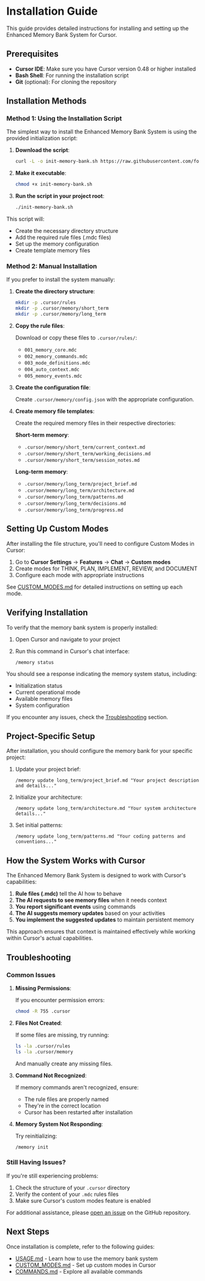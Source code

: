 # Installation Guide

This guide provides detailed instructions for installing and setting up the Enhanced Memory Bank System for Cursor.

## Prerequisites

- **Cursor IDE**: Make sure you have Cursor version 0.48 or higher installed
- **Bash Shell**: For running the installation script
- **Git** (optional): For cloning the repository

## Installation Methods

### Method 1: Using the Installation Script

The simplest way to install the Enhanced Memory Bank System is using the provided initialization script:

1. **Download the script**:

   ```bash
   curl -L -o init-memory-bank.sh https://raw.githubusercontent.com/forsonny/Enhanced-Cursor-Memory-Bank-System/refs/heads/main/init-memory-bank.sh
   ```

2. **Make it executable**:

   ```bash
   chmod +x init-memory-bank.sh
   ```

3. **Run the script in your project root**:

   ```bash
   ./init-memory-bank.sh
   ```

This script will:
- Create the necessary directory structure
- Add the required rule files (.mdc files)
- Set up the memory configuration
- Create template memory files

### Method 2: Manual Installation

If you prefer to install the system manually:

1. **Create the directory structure**:

   ```bash
   mkdir -p .cursor/rules
   mkdir -p .cursor/memory/short_term
   mkdir -p .cursor/memory/long_term
   ```

2. **Copy the rule files**:

   Download or copy these files to `.cursor/rules/`:
   - `001_memory_core.mdc`
   - `002_memory_commands.mdc`
   - `003_mode_definitions.mdc`
   - `004_auto_context.mdc`
   - `005_memory_events.mdc`

3. **Create the configuration file**:

   Create `.cursor/memory/config.json` with the appropriate configuration.

4. **Create memory file templates**:

   Create the required memory files in their respective directories:
   
   **Short-term memory**:
   - `.cursor/memory/short_term/current_context.md`
   - `.cursor/memory/short_term/working_decisions.md`
   - `.cursor/memory/short_term/session_notes.md`
   
   **Long-term memory**:
   - `.cursor/memory/long_term/project_brief.md`
   - `.cursor/memory/long_term/architecture.md`
   - `.cursor/memory/long_term/patterns.md`
   - `.cursor/memory/long_term/decisions.md`
   - `.cursor/memory/long_term/progress.md`

## Setting Up Custom Modes

After installing the file structure, you'll need to configure Custom Modes in Cursor:

1. Go to **Cursor Settings** → **Features** → **Chat** → **Custom modes**
2. Create modes for THINK, PLAN, IMPLEMENT, REVIEW, and DOCUMENT
3. Configure each mode with appropriate instructions

See [CUSTOM_MODES.md](CUSTOM_MODES.md) for detailed instructions on setting up each mode.

## Verifying Installation

To verify that the memory bank system is properly installed:

1. Open Cursor and navigate to your project
2. Run this command in Cursor's chat interface:

   ```
   /memory status
   ```

You should see a response indicating the memory system status, including:
- Initialization status
- Current operational mode
- Available memory files
- System configuration

If you encounter any issues, check the [Troubleshooting](#troubleshooting) section.

## Project-Specific Setup

After installation, you should configure the memory bank for your specific project:

1. Update your project brief:
   ```
   /memory update long_term/project_brief.md "Your project description and details..."
   ```

2. Initialize your architecture:
   ```
   /memory update long_term/architecture.md "Your system architecture details..."
   ```

3. Set initial patterns:
   ```
   /memory update long_term/patterns.md "Your coding patterns and conventions..."
   ```

## How the System Works with Cursor

The Enhanced Memory Bank System is designed to work with Cursor's capabilities:

1. **Rule files (.mdc)** tell the AI how to behave
2. **The AI requests to see memory files** when it needs context
3. **You report significant events** using commands
4. **The AI suggests memory updates** based on your activities
5. **You implement the suggested updates** to maintain persistent memory

This approach ensures that context is maintained effectively while working within Cursor's actual capabilities.

## Troubleshooting

### Common Issues

1. **Missing Permissions**:
   
   If you encounter permission errors:
   ```bash
   chmod -R 755 .cursor
   ```

2. **Files Not Created**:
   
   If some files are missing, try running:
   ```bash
   ls -la .cursor/rules
   ls -la .cursor/memory
   ```
   And manually create any missing files.

3. **Command Not Recognized**:
   
   If memory commands aren't recognized, ensure:
   - The rule files are properly named
   - They're in the correct location
   - Cursor has been restarted after installation

4. **Memory System Not Responding**:
   
   Try reinitializing:
   ```
   /memory init
   ```

### Still Having Issues?

If you're still experiencing problems:

1. Check the structure of your `.cursor` directory
2. Verify the content of your `.mdc` rules files
3. Make sure Cursor's custom modes feature is enabled

For additional assistance, please [open an issue](https://github.com/forsonny/Enhanced-Cursor-Memory-Bank-System/issues) on the GitHub repository.

## Next Steps

Once installation is complete, refer to the following guides:

- [USAGE.md](USAGE.md) - Learn how to use the memory bank system
- [CUSTOM_MODES.md](CUSTOM_MODES.md) - Set up custom modes in Cursor
- [COMMANDS.md](COMMANDS.md) - Explore all available commands
